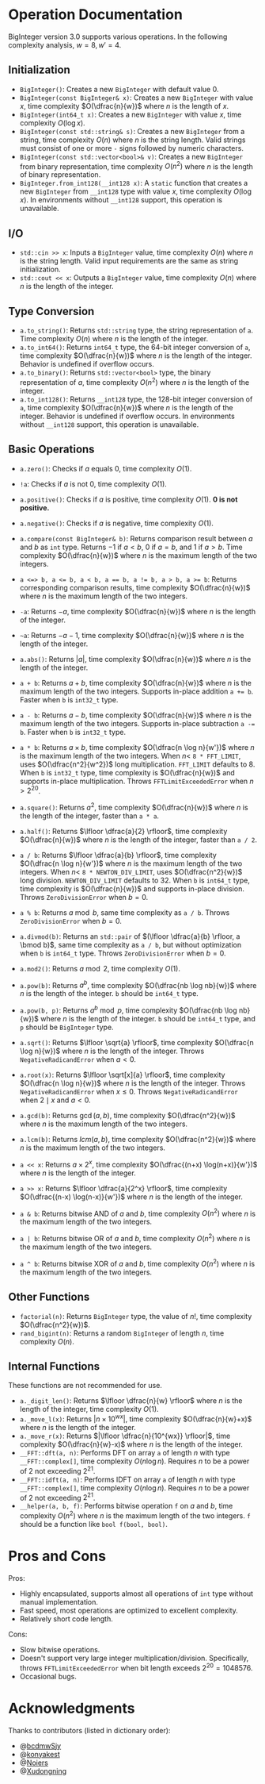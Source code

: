 # Operation Documentation

BigInteger version 3.0 supports various operations. In the following complexity analysis, $w=8, w'=4$.

## Initialization

- `BigInteger()`: Creates a new `BigInteger` with default value $0$.
- `BigInteger(const BigInteger& x)`: Creates a new `BigInteger` with value $x$, time complexity $O(\dfrac{n}{w})$ where $n$ is the length of $x$.
- `BigInteger(int64_t x)`: Creates a new `BigInteger` with value $x$, time complexity $O(\log x)$.
- `BigInteger(const std::string& s)`: Creates a new `BigInteger` from a string, time complexity $O(n)$ where $n$ is the string length. Valid strings must consist of one or more `-` signs followed by numeric characters.
- `BigInteger(const std::vector<bool>& v)`: Creates a new `BigInteger` from binary representation, time complexity $O(n^2)$ where $n$ is the length of binary representation.
- `BigInteger.from_int128(__int128 x)`: A `static` function that creates a new `BigInteger` from `__int128` type with value $x$, time complexity $O(\log x)$. In environments without `__int128` support, this operation is unavailable.

## I/O

- `std::cin >> x`: Inputs a `BigInteger` value, time complexity $O(n)$ where $n$ is the string length. Valid input requirements are the same as string initialization.
- `std::cout << x`: Outputs a `BigInteger` value, time complexity $O(n)$ where $n$ is the length of the integer.

## Type Conversion

- `a.to_string()`: Returns `std::string` type, the string representation of `a`. Time complexity $O(n)$ where $n$ is the length of the integer.
- `a.to_int64()`: Returns `int64_t` type, the 64-bit integer conversion of `a`, time complexity $O(\dfrac{n}{w})$ where $n$ is the length of the integer. Behavior is undefined if overflow occurs.
- `a.to_binary()`: Returns `std::vector<bool>` type, the binary representation of $a$, time complexity $O(n^2)$ where $n$ is the length of the integer.
- `a.to_int128()`: Returns `__int128` type, the 128-bit integer conversion of `a`, time complexity $O(\dfrac{n}{w})$ where $n$ is the length of the integer. Behavior is undefined if overflow occurs. In environments without `__int128` support, this operation is unavailable.

## Basic Operations

- `a.zero()`: Checks if $a$ equals $0$, time complexity $O(1)$.
- `!a`: Checks if $a$ is not $0$, time complexity $O(1)$.
- `a.positive()`: Checks if $a$ is positive, time complexity $O(1)$. **$0$ is not positive.**
- `a.negative()`: Checks if $a$ is negative, time complexity $O(1)$.

- `a.compare(const BigInteger& b)`: Returns comparison result between $a$ and $b$ as `int` type. Returns $-1$ if $a<b$, $0$ if $a=b$, and $1$ if $a>b$. Time complexity $O(\dfrac{n}{w})$ where $n$ is the maximum length of the two integers.
- `a <=> b, a <= b, a < b, a == b, a != b, a > b, a >= b`: Returns corresponding comparison results, time complexity $O(\dfrac{n}{w})$ where $n$ is the maximum length of the two integers.
- `-a`: Returns $-a$, time complexity $O(\dfrac{n}{w})$ where $n$ is the length of the integer.
- `~a`: Returns $-a-1$, time complexity $O(\dfrac{n}{w})$ where $n$ is the length of the integer.
- `a.abs()`: Returns $|a|$, time complexity $O(\dfrac{n}{w})$ where $n$ is the length of the integer.
- `a + b`: Returns $a+b$, time complexity $O(\dfrac{n}{w})$ where $n$ is the maximum length of the two integers. Supports in-place addition `a += b`. Faster when `b` is `int32_t` type.
- `a - b`: Returns $a-b$, time complexity $O(\dfrac{n}{w})$ where $n$ is the maximum length of the two integers. Supports in-place subtraction `a -= b`. Faster when `b` is `int32_t` type.
- `a * b`: Returns $a \times b$, time complexity $O(\dfrac{n \log n}{w'})$ where $n$ is the maximum length of the two integers. When $n <$ `8 * FFT_LIMIT`, uses $O(\dfrac{n^2}{w^2})$ long multiplication. `FFT_LIMIT` defaults to $8$. When `b` is `int32_t` type, time complexity is $O(\dfrac{n}{w})$ and supports in-place multiplication. Throws `FFTLimitExceededError` when $n > 2^{20}$.
- `a.square()`: Returns $a^2$, time complexity $O(\dfrac{n}{w})$ where $n$ is the length of the integer, faster than `a * a`.

- `a.half()`: Returns $\lfloor \dfrac{a}{2} \rfloor$, time complexity $O(\dfrac{n}{w})$ where $n$ is the length of the integer, faster than `a / 2`.

- `a / b`: Returns $\lfloor \dfrac{a}{b} \rfloor$, time complexity $O(\dfrac{n \log n}{w'})$ where $n$ is the maximum length of the two integers. When $n <$ `8 * NEWTON_DIV_LIMIT`, uses $O(\dfrac{n^2}{w})$ long division. `NEWTON_DIV_LIMIT` defaults to $32$. When `b` is `int64_t` type, time complexity is $O(\dfrac{n}{w})$ and supports in-place division. Throws `ZeroDivisionError` when $b=0$.

- `a % b`: Returns $a \bmod b$, same time complexity as `a / b`. Throws `ZeroDivisionError` when $b=0$.

- `a.divmod(b)`: Returns an `std::pair` of $(\lfloor \dfrac{a}{b} \rfloor, a \bmod b)$, same time complexity as `a / b`, but without optimization when `b` is `int64_t` type. Throws `ZeroDivisionError` when $b=0$.

- `a.mod2()`: Returns $a \bmod 2$, time complexity $O(1)$.

- `a.pow(b)`: Returns $a^b$, time complexity $O(\dfrac{nb \log nb}{w})$ where $n$ is the length of the integer. `b` should be `int64_t` type.

- `a.pow(b, p)`: Returns $a^b \bmod p$, time complexity $O(\dfrac{nb \log nb}{w})$ where $n$ is the length of the integer. `b` should be `int64_t` type, and `p` should be `BigInteger` type.

- `a.sqrt()`: Returns $\lfloor \sqrt{a} \rfloor$, time complexity $O(\dfrac{n \log n}{w})$ where $n$ is the length of the integer. Throws `NegativeRadicandError` when $a<0$.

- `a.root(x)`: Returns $\lfloor \sqrt[x]{a} \rfloor$, time complexity $O(\dfrac{n \log n}{w})$ where $n$ is the length of the integer. Throws `NegativeRadicandError` when $x \le 0$. Throws `NegativeRadicandError` when $2 \mid x$ and $a < 0$.

- `a.gcd(b)`: Returns $\gcd(a,b)$, time complexity $O(\dfrac{n^2}{w})$ where $n$ is the maximum length of the two integers.

- `a.lcm(b)`: Returns $lcm(a,b)$, time complexity $O(\dfrac{n^2}{w})$ where $n$ is the maximum length of the two integers.

- `a << x`: Returns $a \times 2^x$, time complexity $O(\dfrac{(n+x) \log(n+x)}{w'})$ where $n$ is the length of the integer.

- `a >> x`: Returns $\lfloor \dfrac{a}{2^x} \rfloor$, time complexity $O(\dfrac{(n-x) \log(n-x)}{w'})$ where $n$ is the length of the integer.

- `a & b`: Returns bitwise AND of $a$ and $b$, time complexity $O(n^2)$ where $n$ is the maximum length of the two integers.

- `a | b`: Returns bitwise OR of $a$ and $b$, time complexity $O(n^2)$ where $n$ is the maximum length of the two integers.

- `a ^ b`: Returns bitwise XOR of $a$ and $b$, time complexity $O(n^2)$ where $n$ is the maximum length of the two integers.

## Other Functions

- `factorial(n)`: Returns `BigInteger` type, the value of $n!$, time complexity $O(\dfrac{n^2}{w})$.
- `rand_bigint(n)`: Returns a random `BigInteger` of length $n$, time complexity $O(n)$.

## Internal Functions

These functions are not recommended for use.

- `a._digit_len()`: Returns $\lfloor \dfrac{n}{w} \rfloor$ where $n$ is the length of the integer, time complexity $O(1)$.
- `a._move_l(x)`: Returns $|n \times 10^{wx}|$, time complexity $O(\dfrac{n}{w}+x)$ where $n$ is the length of the integer.
- `a._move_r(x)`: Returns $|\lfloor \dfrac{n}{10^{wx}} \rfloor|$, time complexity $O(\dfrac{n}{w}-x)$ where $n$ is the length of the integer.
- `__FFT::dft(a, n)`: Performs DFT on array `a` of length $n$ with type `__FFT::complex[]`, time complexity $O(n\log n)$. Requires $n$ to be a power of 2 not exceeding $2^{21}$.
- `__FFT::idft(a, n)`: Performs IDFT on array `a` of length $n$ with type `__FFT::complex[]`, time complexity $O(n\log n)$. Requires $n$ to be a power of 2 not exceeding $2^{21}$.
- `__helper(a, b, f)`: Performs bitwise operation `f` on $a$ and $b$, time complexity $O(n^2)$ where $n$ is the maximum length of the two integers. `f` should be a function like `bool f(bool, bool)`.

# Pros and Cons

Pros:

- Highly encapsulated, supports almost all operations of `int` type without manual implementation.
- Fast speed, most operations are optimized to excellent complexity.
- Relatively short code length.

Cons:

- Slow bitwise operations.
- Doesn't support very large integer multiplication/division. Specifically, throws `FFTLimitExceededError` when bit length exceeds $2^{20}=1048576$.
- Occasional bugs.

# Acknowledgments

Thanks to contributors (listed in dictionary order):

- @[bcdmwSjy](https://www.luogu.com.cn/user/514727)
- @[konyakest](https://www.luogu.com.cn/user/482660)
- @[Noiers](https://www.luogu.com.cn/user/1402616)
- @[Xudongning](https://www.luogu.com.cn/user/1636821)
